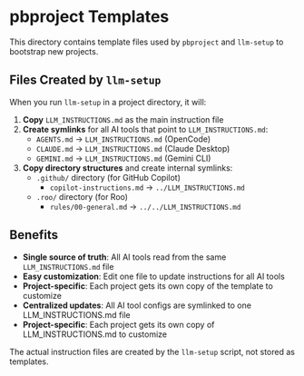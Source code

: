 # pbproject Templates

This directory contains template files used by `pbproject` and `llm-setup` to bootstrap new projects.

## Files Created by `llm-setup`

When you run `llm-setup` in a project directory, it will:

1. **Copy** `LLM_INSTRUCTIONS.md` as the main instruction file
2. **Create symlinks** for all AI tools that point to `LLM_INSTRUCTIONS.md`:
   - `AGENTS.md` → `LLM_INSTRUCTIONS.md` (OpenCode)
   - `CLAUDE.md` → `LLM_INSTRUCTIONS.md` (Claude Desktop)
   - `GEMINI.md` → `LLM_INSTRUCTIONS.md` (Gemini CLI)
3. **Copy directory structures** and create internal symlinks:
   - `.github/` directory (for GitHub Copilot)
     - `copilot-instructions.md` → `../LLM_INSTRUCTIONS.md`
   - `.roo/` directory (for Roo)
     - `rules/00-general.md` → `../../LLM_INSTRUCTIONS.md`

## Benefits

- **Single source of truth**: All AI tools read from the same `LLM_INSTRUCTIONS.md` file
- **Easy customization**: Edit one file to update instructions for all AI tools
- **Project-specific**: Each project gets its own copy of the template to customize
- **Centralized updates**: All AI tool configs are symlinked to one LLM_INSTRUCTIONS.md file
- **Project-specific**: Each project gets its own copy of LLM_INSTRUCTIONS.md to customize

The actual instruction files are created by the `llm-setup` script, not stored as templates.